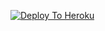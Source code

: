 
[![Deploy To Heroku](https://www.herokucdn.com/deploy/button.svg)](https://heroku.com/deploy?template=https://github.com/chrisdroid1/Creminalbot)
